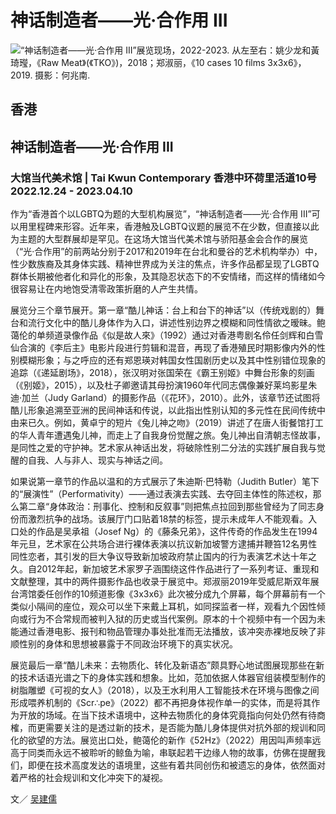 # 神话制造者——光·合作用 III

![“神话制造者——光·合作用 III”展览现场，2022-2023. 从左至右：姚少龙和黃琦㼆，《Raw Meat》(《TKO》)，2018；郑淑丽，《10 cases 10 films 3x3x6》，2019. 摄影：何兆南.](https://www.artforum.com.cn/uploads/upload.000/id14431/pick00_1064x.jpg)

## 香港

## 神话制造者——光·合作用 III

### 大馆当代美术馆 | Tai Kwun Contemporary 香港中环荷里活道10号 2022.12.24 - 2023.04.10

作为“香港首个以LGBTQ为题的大型机构展览”，“神话制造者——光·合作用 III”可以用里程碑来形容。近年来，香港触及LGBTQ议题的展览不在少数，但直接以此为主题的大型群展却是罕见。在这场大馆当代美术馆与骄阳基金会合作的展览（“光·合作用”的前两站分别于2017和2019年在台北和曼谷的艺术机构举办）中，性少数族裔及其身体实践、精神世界成为关注的焦点，许多作品都呈现了LGBTQ群体长期被他者化和异化的形象，及其隐忍状态下的不安情绪，而这样的情绪如今很容易让在内地饱受清零政策折磨的人产生共情。

展览分三个章节展开。第一章“酷儿神话：台上和台下的神话”以（传统戏剧的）舞台和流行文化中的酷儿身体作为入口，讲述性别边界之模糊和同性情欲之暧昧。鲍蔼伦的单频道录像作品《似是故人來》（1992）通过对香港粤剧名伶任剑辉和白雪仙合演的《李后主》电影片段进行剪辑和混音，再现了香港殖民时期影像内外的性别模糊形象；与之呼应的还有郑恩瑛对韩国女性国剧历史以及其中性别错位现象的追踪（《递延剧场》，2018），张汉明对张国荣在《霸王别姬》中舞台形象的刻画（《别姬》，2015），以及杜子卿邀请其母扮演1960年代同志偶像兼好莱坞影星朱迪·加兰（Judy Garland）的摄影作品（《花环》，2010）。此外，该章节还试图将酷儿形象追溯至亚洲的民间神话和传说，以此指出性别认知的多元性在民间传统中由来已久。例如，黄卓宁的短片《兔儿神之吻》（2019）讲述了在唐人街餐馆打工的华人青年遭遇兔儿神，而走上了自我身份觉醒之旅。兔儿神出自清朝志怪故事，是同性之爱的守护神。艺术家从神话出发，将破除性别二分法的实践扩展自我与觉醒的自我、人与非人、现实与神话之间。

如果说第一章节的作品以温和的方式展示了朱迪斯·巴特勒（Judith Butler）笔下的“展演性”（Performativity）——通过表演去实践、去夺回主体性的陈述权，那么第二章“身体政治：刑事化、控制和反叙事”则把焦点拉回到那些曾经为了同志身份而激烈抗争的战场。该展厅门口贴着18禁的标签，提示未成年人不能观看。入口处的作品是吴承祖（Josef Ng）的《藤条兄弟》，这件传奇的作品发生在1994年元旦，艺术家在公共场合进行裸体表演以抗议新加坡警方逮捕并鞭笞12名男性同性恋者，其引发的巨大争议导致新加坡政府禁止国内的行为表演艺术达十年之久。自2012年起，新加坡艺术家罗子涵围绕这件作品进行了一系列考证、重现和文献整理，其中的两件摄影作品也收录于展览中。郑淑丽2019年受威尼斯双年展台湾馆委任创作的10频道影像《3x3x6》此次被分成九个屏幕，每个屏幕前有一个类似小隔间的座位，观众可以坐下来戴上耳机，如同探监者一样，观看九个因性倾向或行为不合常规而被判入狱的历史或当代案例。原本的十个视频中有一个因为未能通过香港电影、报刊和物品管理办事处批准而无法播放，该冲突赤裸地反映了非顺性别的身体和思想被暴露于不同政治环境下的真实状况。

展览最后一章“酷儿未来：去物质化、转化及新语态”颇具野心地试图展现那些在新的技术话语光谱之下的身体实践和想象。比如，范加依据人体器官组装模型制作的树脂雕塑《可视的女人》（2018），以及王水利用人工智能技术在环境与图像之间形成喂养机制的《Scr∴pe》（2022）都不再把身体视作单一的实体，而是将其作为开放的场域。在当下技术语境中，这种去物质化的身体究竟指向何处仍然有待商榷，而更需要关注的是透过新的技术，是否能为酷儿身体提供对抗外部的规训和同化的欲望的方法。展览出口处，鲍蔼伦的新作《52Hz》（2022）用因叫声频率远高于同类而永远不被聆听的鲸鱼为喻，串联起若干边缘人物的故事，仿佛在提醒我们，即便在技术高度发达的语境里，这些有着共同创伤和被遗忘的身体，依然面对着严格的社会规训和文化冲突下的凝视。

文／ [吴建儒](https://www.artforum.com.cn/contributor/aa-aa-oaa "Contributions by 吴建儒")
